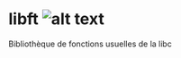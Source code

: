 # libft ![alt text][logo]
Bibliothèque de fonctions usuelles de la libc

[logo]: http://www.cfa-stephenson.fr/sites/default/files/images/%C3%A9cole%2042%20logo.png "Logo42"

